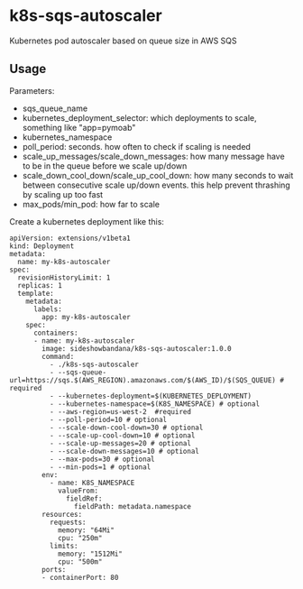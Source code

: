 # k8s-sqs-autoscaler
Kubernetes pod autoscaler based on queue size in AWS SQS

## Usage

Parameters:

 - sqs_queue_name
 - kubernetes_deployment_selector: which deployments to scale, something like "app=pymoab" 
 - kubernetes_namespace
 - poll_period: seconds. how often to check if scaling is needed 
 - scale_up_messages/scale_down_messages: how many message have to be in the queue before we scale up/down
 - scale_down_cool_down/scale_up_cool_down: how many seconds to wait between consecutive scale up/down events. this help prevent thrashing by scaling up too fast 
 - max_pods/min_pod: how far to scale

Create a kubernetes deployment like this:
```
apiVersion: extensions/v1beta1
kind: Deployment
metadata:
  name: my-k8s-autoscaler
spec:
  revisionHistoryLimit: 1
  replicas: 1
  template:
    metadata:
      labels:
        app: my-k8s-autoscaler
    spec:
      containers:
      - name: my-k8s-autoscaler
        image: sideshowbandana/k8s-sqs-autoscaler:1.0.0
        command:
          - ./k8s-sqs-autoscaler
          - --sqs-queue-url=https://sqs.$(AWS_REGION).amazonaws.com/$(AWS_ID)/$(SQS_QUEUE) # required
          - --kubernetes-deployment=$(KUBERNETES_DEPLOYMENT)
          - --kubernetes-namespace=$(K8S_NAMESPACE) # optional
          - --aws-region=us-west-2  #required
          - --poll-period=10 # optional
          - --scale-down-cool-down=30 # optional
          - --scale-up-cool-down=10 # optional
          - --scale-up-messages=20 # optional
          - --scale-down-messages=10 # optional
          - --max-pods=30 # optional
          - --min-pods=1 # optional
        env:
          - name: K8S_NAMESPACE
            valueFrom:
              fieldRef:
                fieldPath: metadata.namespace
        resources:
          requests:
            memory: "64Mi"
            cpu: "250m"
          limits:
            memory: "1512Mi"
            cpu: "500m"
        ports:
        - containerPort: 80

```
